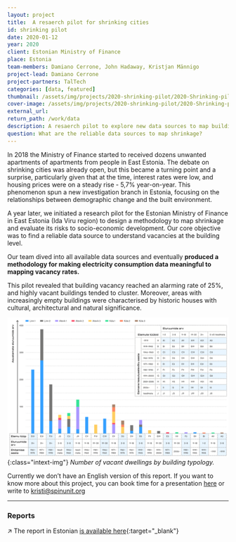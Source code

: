```yaml
---
layout: project
title:  A resaerch pilot for shrinking cities
id: shrinking pilot
date: 2020-01-12
year: 2020
client: Estonian Ministry of Finance
place: Estonia
team-members: Damiano Cerrone, John Hadaway, Kristjan Männigo
project-lead: Damiano Cerrone
project-partners: TalTech
categories: [data, featured]
thumbnail: /assets/img/projects/2020-shrinking-pilot/2020-Shrinking-pilot-0.jpg
cover-image: /assets/img/projects/2020-shrinking-pilot/2020-Shrinking-pilot-2.png
external_url:
return_path: /work/data
description: A resaerch pilot to explore new data sources to map building vacancies.
question: What are the reliable data sources to map shrinkage?
---
```


In 2018 the Ministry of Finance started to received dozens unwanted apartments of apartments from people in East Estonia. The debate on shrinking cities was already open, but this became a turning point and a surprise, particularly given that at the time, interest rates were low, and housing prices were on a steady rise - 5,7% year-on-year. This phenomenon spun a new investigation branch in Estonia, focusing on the relationships between demographic change and the built environment. 

A year later, we initiated a research pilot for the Estonian Ministry of Finance in East Estonia (Ida Viru region) to design a methodology to map shrinkage and evaluate its risks to socio-economic development. Our core objective was to find a reliable data source to understand vacancies at the building level.

Our team dived into all available data sources and eventually **produced a methodology for making electricity consumption data meaningful to mapping vacancy rates.**

This pilot revealed that building vacancy reached an alarming rate of 25%, and highly vacant buildings tended to cluster. Moreover, areas with increasingly empty buildings were characterised by historic houses with cultural, architectural and natural significance.

![Shrinking cities pilot 1](/assets/img/projects/2020-shrinking-pilot/2020-Shrinking-pilot-1.png){:class="intext-img"}
*Number of vacant dwellings by building typology.*


Currently we don’t have an English version of this report. If you want to know more about this project, you can book time for a presentation [here](https://fantastical.app/damianocerrone/meeting-op) or write to kristi@spinunit.org

---

### Reports

&#8599;&#xFE0E; The report in Estonian [is available here](https://drive.google.com/file/d/1tgNreNvfE8bTjCNbHwIYKzTQWrNHLT8h/view?usp=sharing){:target="_blank"}